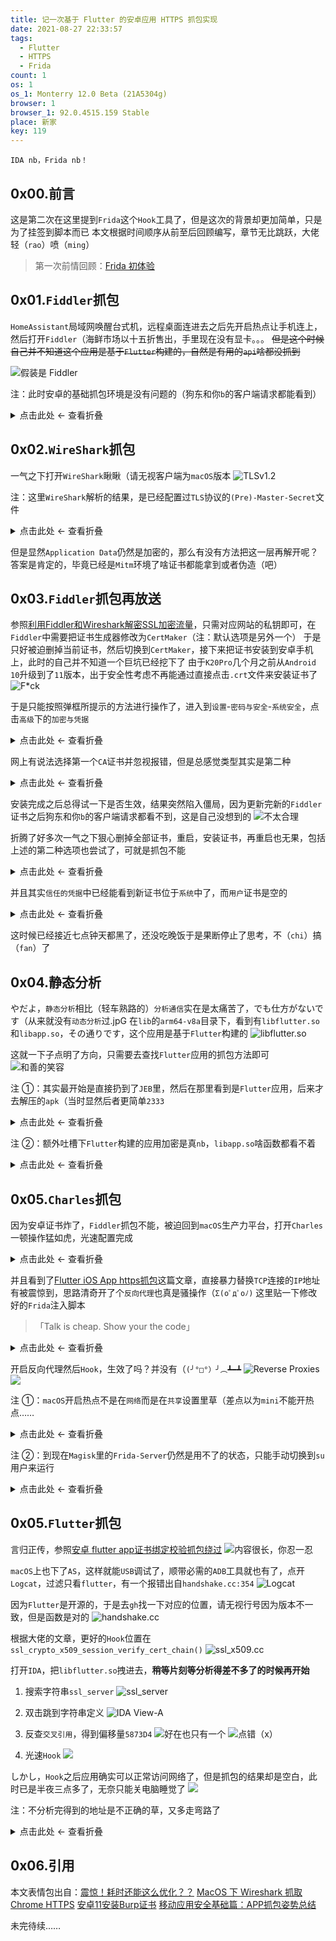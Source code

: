 ```yaml
---
title: 记一次基于 Flutter 的安卓应用 HTTPS 抓包实现
date: 2021-08-27 22:33:57
tags:
  - Flutter
  - HTTPS
  - Frida
count: 1
os: 1
os_1: Monterry 12.0 Beta (21A5304g)
browser: 1
browser_1: 92.0.4515.159 Stable
place: 新家
key: 119
---
```

    IDA nb，Frida nb！
<!-- more -->
## 0x00.前言
这是第二次在这里提到`Frida`这个`Hook`工具了，但是这次的背景却更加简单，只是为了挂签到脚本而已
本文根据时间顺序从前至后回顾编写，章节无比跳跃，大佬轻（`rao`）喷（`ming`）
> 第一次前情回顾：[Frida 初体验](./init.html)

## 0x01.`Fiddler`抓包
`HomeAssistant`局域网唤醒台式机，远程桌面连进去之后先开启热点让手机连上，然后打开`Fiddler`（海鲜市场以十五折售出，手里现在没有显卡。。。
~~但是这个时候自己并不知道这个应用是基于`Flutter`构建的，自然是有用的`api`啥都没抓到~~

![假装是 Fiddler](https://i1.yuangezhizao.cn/macOS/20210826232700.png!webp)

注：此时安卓的基础抓包环境是没有问题的（狗东和你`b`的客户端请求都能看到）

<details><summary>点击此处 ← 查看折叠</summary>

![Move Cert……](https://i1.yuangezhizao.cn/Redmi-K20Pro/Screenshot_2021-08-27-23-50-07-403_com.topjohnwu..jpg!webp)
![TrustMeAlready](https://i1.yuangezhizao.cn/Redmi-K20Pro/Screenshot_2021-08-27-23-50-24-535_org.meowcat.ed.jpg!webp)

</details>

## 0x02.`WireShark`抓包
一气之下打开`WireShark`瞅瞅（请无视客户端为`macOS`版本
![TLSv1.2](https://i1.yuangezhizao.cn/macOS/20210826232801.png!webp)

注：这里`WireShark`解析的结果，是已经配置过`TLS`协议的`(Pre)-Master-Secret`文件

<details><summary>点击此处 ← 查看折叠</summary>

![.ssl-key.log](https://i1.yuangezhizao.cn/macOS/20210827225706.png!webp)

</details>

但是显然`Application Data`仍然是加密的，那么有没有方法把这一层再解开呢？答案是肯定的，毕竟已经是`Mitm`环境了啥证书都能拿到或者伪造（吧）

## 0x03.`Fiddler`抓包再放送
参照[利用Fiddler和Wireshark解密SSL加密流量](https://web.archive.org/web/20210827150219/https://www.cnblogs.com/alonesword/p/4567380.html)，只需对应网站的私钥即可，在`Fiddler`中需要把证书生成器修改为`CertMaker`（注：默认选项是另外一个）
于是只好被迫删掉当前证书，然后切换到`CertMaker`，接下来把证书安装到安卓手机上，此时的自己并不知道一个巨坑已经挖下了
由于`K20Pro`几个月之前从`Android 10`升级到了`11`版本，出于安全性考虑不再能通过直接点击`.crt`文件来安装证书了
![F*ck](https://i1.yuangezhizao.cn/Redmi-K20Pro/Screenshot_2021-08-27-23-08-57-219_com.android.ce.jpg!webp)

于是只能按照弹框所提示的方法进行操作了，进入到`设置`-`密码与安全`-`系统安全`，点击`高级`下的`加密与凭据`

<details><summary>点击此处 ← 查看折叠</summary>

![加密与凭据](https://i1.yuangezhizao.cn/Redmi-K20Pro/Screenshot_2021-08-27-23-13-27-354_com.android.se.jpg!webp)

</details>

网上有说法选择第一个`CA`证书并忽视报错，但是总感觉类型其实是第二种

<details><summary>点击此处 ← 查看折叠</summary>

![选择困难症](https://i1.yuangezhizao.cn/Redmi-K20Pro/Screenshot_2021-08-27-23-13-30-009_com.android.se.jpg!webp)

</details>

安装完成之后总得试一下是否生效，结果突然陷入僵局，因为更新完新的`Fiddler`证书之后狗东和你`b`的客户端请求都看不到，这是自己没想到的
![不太合理](https://i1.yuangezhizao.cn/macOS/QQ20210827-234006@2x.png!webp)

折腾了好多次一气之下狠心删掉全部证书，重启，安装证书，再重启也无果，包括上述的第二种选项也尝试了，可就是抓包不能

<details><summary>点击此处 ← 查看折叠</summary>

![全部木大？](https://i1.yuangezhizao.cn/Redmi-K20Pro/Screenshot_2021-08-26-18-33-31-422_com.android.se.jpg!webp)
![全部木大了](https://i1.yuangezhizao.cn/Redmi-K20Pro/Screenshot_2021-08-26-19-10-55-186_com.android.se.jpg!webp)

</details>

并且其实`信任的凭据`中已经能看到新证书位于`系统`中了，而`用户`证书是空的

<details><summary>点击此处 ← 查看折叠</summary>

![系统](https://i1.yuangezhizao.cn/Redmi-K20Pro/Screenshot_2021-08-27-23-19-14-257_com.android.se.jpg!webp)
![2021-08-25](https://i1.yuangezhizao.cn/Redmi-K20Pro/Screenshot_2021-08-27-23-19-16-886_com.android.se.jpg!webp)
![用户](https://i1.yuangezhizao.cn/Redmi-K20Pro/Screenshot_2021-08-27-23-19-20-109_com.android.se.jpg!webp)

</details>

这时候已经接近七点钟天都黑了，还没吃晚饭于是果断停止了思考，不（`chi`）搞（`fan`）了

## 0x04.静态分析
やだよ，`静态分析`相比（轻车熟路的）`分析通信`实在是太痛苦了，でも仕方がないです（从来就没有`动态分析`过.jpG
在`lib`的`arm64-v8a`目录下，看到有`libflutter.so`和`libapp.so`，その通りです，这个应用是基于`Flutter`构建的
![libflutter.so](https://i1.yuangezhizao.cn/macOS/QQ20210828-000757@2x.png!webp)

这就一下子点明了方向，只需要去查找`Flutter`应用的抓包方法即可
![和善的笑容](https://i1.yuangezhizao.cn/macOS/QQ20210828-001319@2x.png!webp)

注 ①：其实最开始是直接扔到了`JEB`里，然后在那里看到是`Flutter`应用，后来才去解压的`apk`（当时显然后者更简单`2333`

<details><summary>点击此处 ← 查看折叠</summary>

![又有新版本了好评](https://i1.yuangezhizao.cn/macOS/20210827000800.png!webp)
![FlutterApplication](https://i1.yuangezhizao.cn/macOS/20210827002100.png!webp)
![开幕雷击，彩蛋草](https://i1.yuangezhizao.cn/macOS/20210827002300.png!webp)

</details>

注 ②：额外吐槽下`Flutter`构建的应用加密是真`nb`，`libapp.so`啥函数都看不着

<details><summary>点击此处 ← 查看折叠</summary>

![？](https://i1.yuangezhizao.cn/macOS/20210827003500.png!webp)

</details>

## 0x05.`Charles`抓包
因为安卓证书炸了，`Fiddler`抓包不能，被迫回到`macOS`生产力平台，打开`Charles`一顿操作猛如虎，光速配置完成

<details><summary>点击此处 ← 查看折叠</summary>

![HTTP PROXY](https://i1.yuangezhizao.cn/macOS/QQ20210827-120744@2x.png!webp)
![SSL PROXY](https://i1.yuangezhizao.cn/macOS/QQ20210827-120733@2x.png!webp)

</details>

并且看到了[Flutter iOS App https抓包](https://web.archive.org/web/20210827162752/https://www.jianshu.com/p/53b53993a7f4)这篇文章，直接暴力替换`TCP`连接的`IP`地址有被震惊到，思路清奇开了个`反向代理`也真是骚操作（`Σ(oﾟдﾟoﾉ)`
这里贴一下修改好的`Frida`注入脚本
> 「Talk is cheap. Show your the code」

<details><summary>点击此处 ← 查看折叠</summary>

``` javascript
/*
*
* @creantan
*
* Example usage:
* # frida -U -f com.mrnew.door -l flutter_connect_.js --no-pause
*
*/

var sIP = '47.91.165.221' // 目标 IP 地址
var xIP = '192.168.2.1' // 代理电脑 IP 地址

// IP 字符串转 int
function ipToInt(ip){
    var  result = ip.split('.');
    return (parseInt(result[3]) << 24 
        | parseInt(result[2]) << 16
        | parseInt(result[1]) << 8
        | parseInt(result[0]));
}

// int 转 IP 字符串
function parseIp (number) {
  var ip = ''
  if (number <= 0) {
    return ip
  }
  const ip3 = (number << 0) >>> 24
  const ip2 = (number << 8) >>> 24
  const ip1 = (number << 16) >>> 24
  const ip0 = (number << 24) >>> 24
  ip += ip0 + '.' + ip1 + '.' + ip2 + '.' + ip3
  return ip
}

function parsePort(number) {
    return ((number & 0xFF) << 8) | ((number & 0xFF00) >> 8);
}

Interceptor.attach(Module.findExportByName(null, "connect"), {
    onEnter: function(args) {
        var fd = args[0].toInt32()
        if (Socket.type(fd) !== 'tcp')
          return;

        var ipAddr = args[1].add(4)
        var ip = parseIp(Memory.readU32(ipAddr))
        var portAddr = args[1].add(2)
        var port = parsePort(Memory.readUShort(portAddr));
        
        // 判断是否为目标地址
        if (ip === sIP) {
            console.log("[+] connect: " +ip+ ':'+ port);

            // 替换 IP 地址为代理主机
            Memory.writeU32(ipAddr,ipToInt(xIP))

            // 打印替换后地址
            console.log(hexdump(ptr(args[1]), {
                length: 32,
                header: true,
                ansi: true
            }))
        }
    }
})
```

</details>

开启反向代理然后`Hook`，生效了吗？并没有（`(╯°□°）╯︵┻━┻`
![Reverse Proxies](https://i1.yuangezhizao.cn/macOS/QQ20210827-120707@2x.png!webp)
![](https://i1.yuangezhizao.cn/macOS/QQ20210827-234402@2x.png!webp)

注 ①：`macOS`开启热点不是在`网络`而是在`共享`设置里草（差点以为`mini`不能开热点……

<details><summary>点击此处 ← 查看折叠</summary>

![互联网共享](https://i1.yuangezhizao.cn/macOS/20210826232800.png!webp)

</details>

注 ②：到现在`Magisk`里的`Frida-Server`仍然是用不了的状态，只能手动切换到`su`用户来运行

<details><summary>点击此处 ← 查看折叠</summary>

![根本就连不上](https://i1.yuangezhizao.cn/macOS/20210827014300.png!webp)
![这样才能连上](https://i1.yuangezhizao.cn/macOS/20210827015000.png!webp)
![确认生效](https://i1.yuangezhizao.cn/macOS/20210827015001.png!webp)

</details>

## 0x05.`Flutter`抓包
言归正传，参照[安卓 flutter app证书绑定校验抓包绕过](https://web.archive.org/web/20210827172655/https://blog.csdn.net/yhsnihao/article/details/110477720)
![内容很长，你忍一忍](https://i1.yuangezhizao.cn/macOS/QQ20210827-234133@2x.png!webp)

`macOS`上也下了`AS`，这样就能`USB`调试了，顺带必需的`ADB`工具就也有了，点开`Logcat`，过滤只看`flutter`，有一个报错出自`handshake.cc:354`
![Logcat](https://i1.yuangezhizao.cn/macOS/20210827104800.png!webp)

因为`Flutter`是开源的，于是去`gh`找一下对应的位置，请无视行号因为版本不一致，但是函数是对的
![handshake.cc](https://i1.yuangezhizao.cn/macOS/20210828011239.png!webp)

根据大佬的文章，更好的`Hook`位置在`ssl_crypto_x509_session_verify_cert_chain()`
![ssl_x509.cc](https://i1.yuangezhizao.cn/macOS/20210828011533.png!webp)

打开`IDA`，把`libflutter.so`拽进去，**稍等片刻等分析得差不多了的时候再开始**
1. 搜索字符串`ssl_server`
![ssl_server](https://i1.yuangezhizao.cn/macOS/20210827022000.png!webp)

2. 双击跳到字符串定义
![IDA View-A](https://i1.yuangezhizao.cn/macOS/20210827022100.png!webp)

3. 反查`交叉引用`，得到偏移量`5873D4`
![好在也只有一个](https://i1.yuangezhizao.cn/macOS/20210827030100.png!webp)
![点错（x）](https://i1.yuangezhizao.cn/macOS/20210827022300.png!webp)

4. 光速`Hook`
![](https://i1.yuangezhizao.cn/macOS/20210827031300.png!webp)

しかし，`Hook`之后应用确实可以正常访问网络了，但是抓包的结果却是空白，此时已是半夜三点多了，无奈只能关电脑睡觉了
![](https://i1.yuangezhizao.cn/macOS/QQ20210827-234320@2x.png!webp)

注：不分析完得到的地址是不正确的草，又多走弯路了

<details><summary>点击此处 ← 查看折叠</summary>

![0x3C925A](https://i1.yuangezhizao.cn/macOS/20210827022900.png!webp)
![0x3C91EC](https://i1.yuangezhizao.cn/macOS/20210827023100.png!webp)
![](https://i1.yuangezhizao.cn/macOS/QQ20210827-234436@2x.png!webp)

</details>

## 0x06.引用
本文表情包出自：[震惊！耗时还能这么优化？？](https://web.archive.org/web/20210825021942/https%3A%2F%2Fmp.weixin.qq.com%2Fs%3F__biz%3DMzAwNDY1ODY2OQ%253D%253D%26mid%3D2649288229%26idx%3D1%26sn%3Dab95815670a0f2b833dbaadfeedc8b44)
[MacOS 下 Wireshark 抓取 Chrome HTTPS](https://segmentfault.com/a/1190000021142289)
[安卓11安装Burp证书](https://web.archive.org/web/20210827161535/https://blog.csdn.net/change518/article/details/118159132)
[移动应用安全基础篇：APP抓包姿势总结](https://www.freebuf.com/articles/web/207041.html)

未完待续……